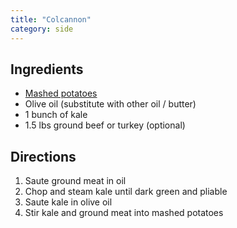 ```yaml
---
title: "Colcannon"
category: side
---
```


## Ingredients

- [Mashed potatoes](/recipes/mashed-potatoes)
- Olive oil (substitute with other oil / butter)
- 1 bunch of kale 
- 1.5 lbs ground beef or turkey (optional)


## Directions

1. Saute ground meat in oil
2. Chop and steam kale until dark green and pliable
3. Saute kale in olive oil
4. Stir kale and ground meat into mashed potatoes 
